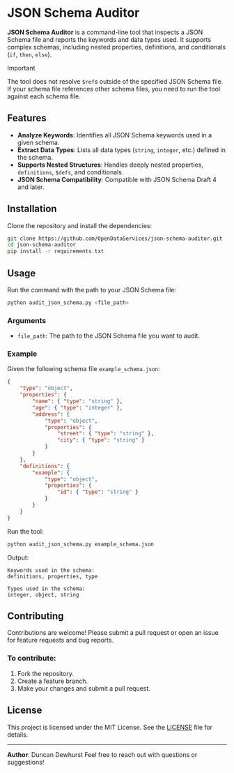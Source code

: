 
# JSON Schema Auditor

**JSON Schema Auditor** is a command-line tool that inspects a JSON Schema file and reports the keywords and data types used. It supports complex schemas, including nested properties, definitions, and conditionals (`if`, `then`, `else`).

> [!IMPORTANT]
> The tool does not resolve `$ref`s outside of the specified JSON Schema file. If your schema file references other schema files, you need to run the tool against each schema file.

## Features

- **Analyze Keywords**: Identifies all JSON Schema keywords used in a given schema.
- **Extract Data Types**: Lists all data types (`string`, `integer`, etc.) defined in the schema.
- **Supports Nested Structures**: Handles deeply nested properties, `definitions`, `$defs`, and conditionals.
- **JSON Schema Compatibility**: Compatible with JSON Schema Draft 4 and later.

## Installation

Clone the repository and install the dependencies:

```bash
git clone https://github.com/OpenDataServices/json-schema-auditor.git
cd json-schema-auditor
pip install -r requirements.txt
```

## Usage

Run the command with the path to your JSON Schema file:

```bash
python audit_json_schema.py <file_path>
```

### Arguments

- `file_path`: The path to the JSON Schema file you want to audit.

### Example

Given the following schema file `example_schema.json`:

```json
{
    "type": "object",
    "properties": {
        "name": { "type": "string" },
        "age": { "type": "integer" },
        "address": {
            "type": "object",
            "properties": {
                "street": { "type": "string" },
                "city": { "type": "string" }
            }
        }
    },
    "definitions": {
        "example": {
            "type": "object",
            "properties": {
                "id": { "type": "string" }
            }
        }
    }
}
```

Run the tool:

```bash
python audit_json_schema.py example_schema.json
```

Output:

```
Keywords used in the schema:
definitions, properties, type

Types used in the schema:
integer, object, string
```

## Contributing

Contributions are welcome! Please submit a pull request or open an issue for feature requests and bug reports.

### To contribute:
1. Fork the repository.
2. Create a feature branch.
3. Make your changes and submit a pull request.

## License

This project is licensed under the MIT License. See the [LICENSE](LICENSE) file for details.

---

**Author**: Duncan Dewhurst
Feel free to reach out with questions or suggestions!